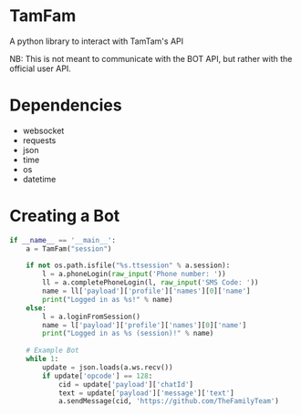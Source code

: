 # TamFam
A python library to interact with TamTam's API

NB: This is not meant to communicate with the BOT API, but rather with the official user API.

# Dependencies
* websocket
* requests
* json
* time
* os
* datetime

# Creating a Bot
```python
if __name__ == '__main__':
	a = TamFam("session")
	
	if not os.path.isfile("%s.ttsession" % a.session):
		l = a.phoneLogin(raw_input('Phone number: '))
		ll = a.completePhoneLogin(l, raw_input('SMS Code: '))
		name = ll['payload']['profile']['names'][0]['name']
		print("Logged in as %s!" % name)
	else:
		l = a.loginFromSession()
		name = l['payload']['profile']['names'][0]['name']
		print("Logged in as %s (session)!" % name)
	
	# Example Bot
	while 1:
		update = json.loads(a.ws.recv())
		if update['opcode'] == 128:
			cid = update['payload']['chatId']
			text = update['payload']['message']['text']
			a.sendMessage(cid, 'https://github.com/TheFamilyTeam')
```
